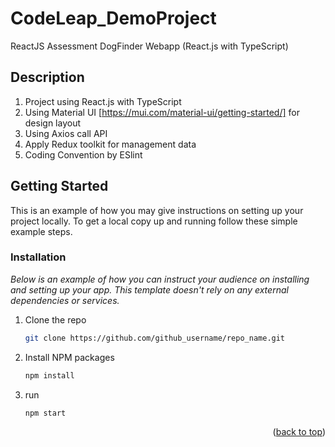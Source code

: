 # CodeLeap_DemoProject
ReactJS Assessment DogFinder Webapp  (React.js with TypeScript)

## Description

1. Project using React.js with TypeScript
2. Using Material UI [https://mui.com/material-ui/getting-started/] for design layout
3. Using Axios call API
4. Apply Redux toolkit for management data
5. Coding Convention by ESlint


<!-- GETTING STARTED -->
## Getting Started

This is an example of how you may give instructions on setting up your project locally.
To get a local copy up and running follow these simple example steps.


### Installation

_Below is an example of how you can instruct your audience on installing and setting up your app. This template doesn't rely on any external dependencies or services._


1. Clone the repo
   ```sh
   git clone https://github.com/github_username/repo_name.git
   ```
2. Install NPM packages
   ```sh
   npm install
   ```
2. run 
   ```sh
   npm start
   ```

<p align="right">(<a href="#readme-top">back to top</a>)</p>


